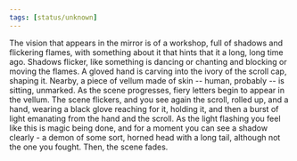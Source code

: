 ```yaml
---
tags: [status/unknown]
---
```


The vision that appears in the mirror is of a workshop, full of shadows and flickering flames, with something about it that hints that it a long, long time ago. Shadows flicker, like something is dancing or chanting and blocking or moving the flames. A gloved hand is carving into the ivory of the scroll cap, shaping it. Nearby, a piece of vellum made of skin -- human, probably -- is sitting, unmarked. As the scene progresses, fiery letters begin to appear in the vellum. The scene flickers, and you see again the scroll, rolled up, and a hand, wearing a black glove reaching for it, holding it, and then a burst of light emanating from the hand and the scroll. As the light flashing you feel like this is magic being done, and for a moment you can see a shadow clearly - a demon of some sort, horned head with a long tail, although not the one you fought. Then, the scene fades.